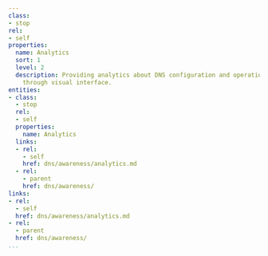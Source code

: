 ```yaml
---
class:
- stop
rel:
- self
properties:
  name: Analytics
  sort: 1
  level: 2
  description: Providing analytics about DNS configuration and operations an operation
    through visual interface.
entities:
- class:
  - stop
  rel:
  - self
  properties:
    name: Analytics
  links:
  - rel:
    - self
    href: dns/awareness/analytics.md
  - rel:
    - parent
    href: dns/awareness/
links:
- rel:
  - self
  href: dns/awareness/analytics.md
- rel:
  - parent
  href: dns/awareness/
...
```

